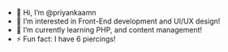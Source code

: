 - 👋 Hi, I’m @priyankaamn
- 👀 I’m interested in Front-End development and UI/UX design! 
- 🌱 I’m currently learning PHP, and content management! 
- ⚡ Fun fact: I have 6 piercings!
<!---
priyankaamn/priyankaamn is a ✨ special ✨ repository because its `README.md` (this file) appears on your GitHub profile.
You can click the Preview link to take a look at your changes.
--->
